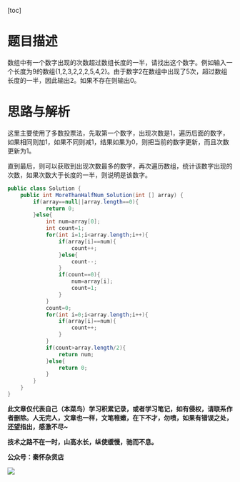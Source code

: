 [toc]
# 题目描述
数组中有一个数字出现的次数超过数组长度的一半，请找出这个数字。例如输入一个长度为9的数组{1,2,3,2,2,2,5,4,2}。由于数字2在数组中出现了5次，超过数组长度的一半，因此输出2。如果不存在则输出0。

# 思路与解析
这里主要使用了多数投票法，先取第一个数字，出现次数是1，遍历后面的数字，如果相同则加1，如果不同则减1，结果如果为0，则把当前的数字更新，而且次数更新为1。

直到最后，则可以获取到出现次数最多的数字，再次遍历数组，统计该数字出现的次数，如果次数大于长度的一半，则说明是该数字。
```java
public class Solution {
    public int MoreThanHalfNum_Solution(int [] array) {
        if(array==null||array.length==0){
            return 0;
        }else{
            int num=array[0];
            int count=1;
            for(int i=1;i<array.length;i++){
                if(array[i]==num){
                    count++;
                }else{
                    count--;
                }
                if(count==0){
                    num=array[i];
                    count=1;
                }
            }
            count=0;
            for(int i=0;i<array.length;i++){
                if(array[i]==num){
                    count++;
                }
            }
            if(count>array.length/2){
                return num;
            }else{
                return 0;
            }
        }
    }
}
```
**此文章仅代表自己（本菜鸟）学习积累记录，或者学习笔记，如有侵权，请联系作者删除。人无完人，文章也一样，文笔稚嫩，在下不才，勿喷，如果有错误之处，还望指出，感激不尽~**

**技术之路不在一时，山高水长，纵使缓慢，驰而不息。**

**公众号：秦怀杂货店**

![](https://img-blog.csdnimg.cn/img_convert/7d98fb66172951a2f1266498e004e830.png)
